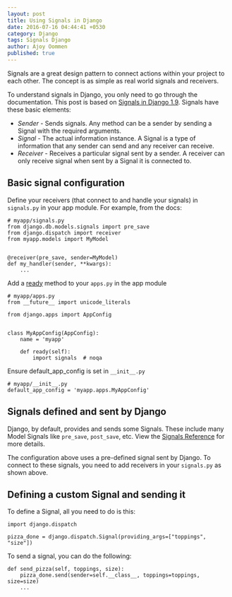 ```yaml
---
layout: post
title: Using Signals in Django
date: 2016-07-16 04:44:41 +0530
category: Django
tags: Signals Django
author: Ajoy Oommen
published: true
---
```

Signals are a great design pattern to connect actions within your project to each other. The concept is as simple as real world signals and receivers.

To understand signals in Django, you only need to go through the documentation. This post is based on [Signals in Django 1.9](https://docs.djangoproject.com/en/1.9/topics/signals/). Signals have these basic elements:

* *Sender* - Sends signals. Any method can be a sender by sending a Signal with the required arguments.
* *Signal* - The actual information instance. A Signal is a type of information that any sender can send and any receiver can receive.
* *Receiver* - Receives a particular signal sent by a sender. A receiver can only receive signal when sent by a Signal it is connected to.

## Basic signal configuration

Define your receivers (that connect to and handle your signals) in `signals.py` in your app module. For example, from the docs:

    # myapp/signals.py
    from django.db.models.signals import pre_save
    from django.dispatch import receiver
    from myapp.models import MyModel


    @receiver(pre_save, sender=MyModel)
    def my_handler(sender, **kwargs):
        ...

Add a [ready](https://docs.djangoproject.com/en/1.9/ref/applications/#django.apps.AppConfig.ready) method to your `apps.py` in the app module

    # myapp/apps.py
    from __future__ import unicode_literals 
                                            
    from django.apps import AppConfig       
                                            
                                            
    class MyAppConfig(AppConfig):       
        name = 'myapp'                  
                                            
        def ready(self):                    
            import signals  # noqa

Ensure default_app_config is set in `__init__.py`

    # myapp/__init__.py
    default_app_config = 'myapp.apps.MyAppConfig'

## Signals defined and sent by Django

Django, by default, provides and sends some Signals. These include many Model Signals like `pre_save`, `post_save`, etc. View the [Signals Reference](https://docs.djangoproject.com/en/1.9/ref/signals/) for more details.

The configuration above uses a pre-defined signal sent by Django. To connect to these signals, you need to add receivers in your `signals.py` as shown above.

## Defining a custom Signal and sending it

To define a Signal, all you need to do is this:

    import django.dispatch

    pizza_done = django.dispatch.Signal(providing_args=["toppings", "size"])

To send a signal, you can do the following:

    def send_pizza(self, toppings, size):
        pizza_done.send(sender=self.__class__, toppings=toppings, size=size)
        ...